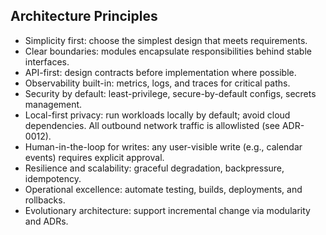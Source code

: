 ## Architecture Principles

- Simplicity first: choose the simplest design that meets requirements.
- Clear boundaries: modules encapsulate responsibilities behind stable interfaces.
- API-first: design contracts before implementation where possible.
- Observability built-in: metrics, logs, and traces for critical paths.
- Security by default: least-privilege, secure-by-default configs, secrets management.
- Local-first privacy: run workloads locally by default; avoid cloud dependencies. All outbound network traffic is allowlisted (see ADR-0012).
- Human-in-the-loop for writes: any user-visible write (e.g., calendar events) requires explicit approval.
- Resilience and scalability: graceful degradation, backpressure, idempotency.
- Operational excellence: automate testing, builds, deployments, and rollbacks.
- Evolutionary architecture: support incremental change via modularity and ADRs.


